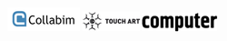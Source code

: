 [![Collabim](/static/img/logos/collabim.png "Collabim")](http://www.collabim.cz/)
[![Touch Art](/static/img/logos/touchart.png "Touch Art")](http://www.touchart.eu/)
[![Computer](/static/img/logos/computer.png "Computer")](http://computer.zive.cz/)

